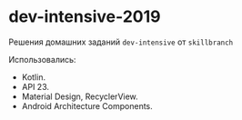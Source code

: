 # dev-intensive-2019
Решения домашних заданий `dev-intensive` от `skillbranch`

Использовались:
- Kotlin.
- API 23.
- Material Design, RecyclerView.
- Android Architecture Components.
